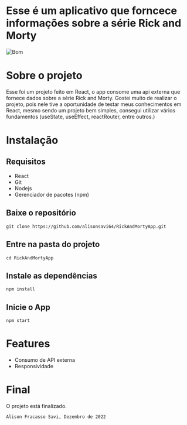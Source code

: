 <h1>Esse é um aplicativo que forncece informações sobre a série Rick and Morty</h1>

![Bom](https://user-images.githubusercontent.com/98917042/204927955-16a91083-8dfc-4828-9433-0ad2a726b803.png)

<h1>Sobre o projeto</h1>
<p> Esse foi um projeto feito em React, o app consome uma api externa que fornece dados sobre a série Rick and Morty. Gostei muito de realizar o projeto, pois nele tive a oportunidade de testar meus conhecimentos em React, mesmo sendo um projeto bem simples, consegui utilizar vários fundamentos (useState, useEffect, reactRouter, entre outros.)</p>

  <h1>Instalação</h1>
  <h2>Requisitos</h2>
  <ul>
  
  <li>React</li>
  <li>Git</li>
  <li>Nodejs</li>
  <li>Gerenciador de pacotes (npm)</li>
  
  </ul>
  <h2>Baixe o repositório</h2>
  
  ```
  git clone https://github.com/alisonsavi64/RickAndMortyApp.git
  ```
 
  <h2>Entre na pasta do projeto</h2>
  
  ```
  cd RickAndMortyApp
  ```
  <h2>Instale as dependências</h2>
  
  ```
  npm install
  ``` 
  <h2>Inicie o App</h2>
  
  ```
  npm start
  ```
  
  <h1>Features</h1>
<ul>
  
  <li>Consumo de API externa</li>
  <li>Responsividade</li>
 
</ul>

<h1>Final</h1>
<p>O projeto está finalizado.</p>

`Alison Fracasso Savi, Dezembro de 2022`
